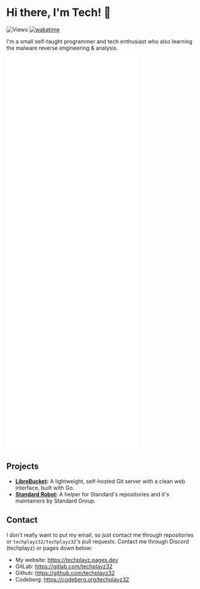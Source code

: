 # Hi there, I'm Tech! 👋
![Views](https://komarev.com/ghpvc/?username=techplayz32)
[![wakatime](https://wakatime.com/badge/user/d0f8decd-1716-4871-83f4-cd7649cf3072.svg)](https://wakatime.com/@d0f8decd-1716-4871-83f4-cd7649cf3072)

I'm a small self-taught programmer and tech enthusiast who also learning the malware reverse engineering & analysis.

<picture>
  <img src="/github-metrics.svg" alt="Metrics">
</picture>

## Projects
- **[LibreBucket](https://github.com/standard-group/librebucket):** A lightweight, self-hosted Git server with a clean web interface, built with Go.
- **[Standard Robot](https://github.com/standard-group/standard-bot):** A helper for Standard's repositories and it's maintainers by Standard Group.

## Contact
I don't really want to put my email, so just contact me through repositories or `techplayz32/techplayz32`'s pull requests.
Contact me through Discord (techplayz) or pages down below:
 
- My website: https://techplayz.pages.dev
- GitLab: https://gitlab.com/techplayz32
- Github: https://github.com/techplayz32
- Codeberg: https://codeberg.org/techplayz32

<!---


VmlBOUlFZ0tSaUE5SUZZS1NDQTlJRVlLVnlBOUlGTUtWU0E5SUV3S1VpQTlJRVFLUnlBOUlGUUtDaklnUFNBNUNqRWdQU0F3Q2pNZ1BTQTRDalVnUFNBMkNqUWdQU0ExQ2pjZ1BTQTBDallnUFNBM0NqZ2dQU0F6Q2pBZ1BTQXhDamtnUFNBeUNncEdWa2hNVmxNZ1NFUlVWaUJWUmlBME16ZzFNVEk9


techplayz32/techplayz32 is a ✨ special ✨ repository because its `README.md` (this file) appears on your GitHub profile.
You can click the Preview link to take a look at your changes.























































--->
